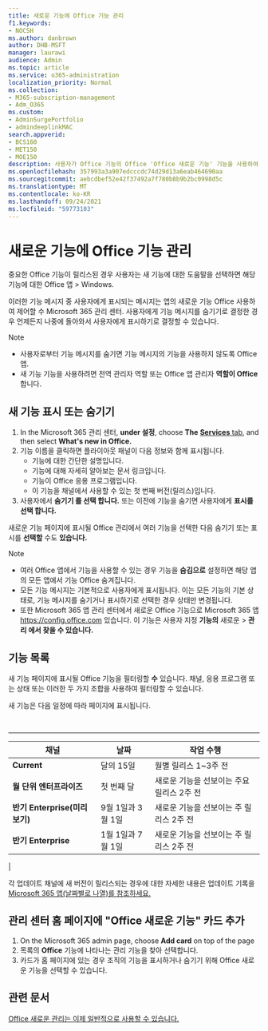 ```yaml
---
title: 새로운 기능에 Office 기능 관리
f1.keywords:
- NOCSH
ms.author: danbrown
author: DHB-MSFT
manager: laurawi
audience: Admin
ms.topic: article
ms.service: o365-administration
localization_priority: Normal
ms.collection:
- M365-subscription-management
- Adm_O365
ms.custom:
- AdminSurgePortfolio
- admindeeplinkMAC
search.appverid:
- BCS160
- MET150
- MOE150
description: 사용자가 Office 기능의 Office 'Office 새로운 기능' 기능을 사용하여 > Office 앱 기능의 새로운 기능을 Windows 기능을 사용하여 표시하거나 숨길 Microsoft 365 관리 센터.
ms.openlocfilehash: 357993a3a907edcccdc74d29d13a6eab464690aa
ms.sourcegitcommit: aebcdbef52e42f37492a7f780b8b9b2bc0998d5c
ms.translationtype: MT
ms.contentlocale: ko-KR
ms.lasthandoff: 09/24/2021
ms.locfileid: "59773103"
---
```

# <a name="manage-which-office-features-appear-in-whats-new"></a>새로운 기능에 Office 기능 관리

중요한 Office 기능이 릴리스된 경우 사용자는 새 기능에 대한 도움말을 선택하면 해당 기능에 대한 Office 앱  \>  Windows.

이러한 기능 메시지 중 사용자에게 표시되는 메시지는 앱의 새로운 기능 Office 사용하여 제어할 수 Microsoft 365 관리 센터.  사용자에게 기능 메시지를 숨기기로 결정한 경우 언제든지 나중에 돌아와서 사용자에게 표시하기로 결정할 수 있습니다.

> [!NOTE]
>
> - 사용자로부터 기능 메시지를 숨기면 기능 메시지의 기능을 사용하지 않도록 Office 앱.
> - 새 기능 기능을 사용하려면 전역 관리자 역할 또는 Office 앱 관리자 **역할이 Office** 합니다.

## <a name="show-or-hide-new-features"></a>새 기능 표시 또는 숨기기

1. In the Microsoft 365 관리 센터, **under 설정**, choose **The** <a href="https://go.microsoft.com/fwlink/p/?linkid=2053743" target="_blank"> **Services** tab</a>, and then select **What's new in Office.**
1. 기능 이름을 클릭하면 플라이아웃 패널이 다음 정보와 함께 표시됩니다.
     - 기능에 대한 간단한 설명입니다.
     - 기능에 대해 자세히 알아보는 문서 링크입니다.
     - 기능이 Office 응용 프로그램입니다.
     - 이 기능을 채널에서 사용할 수 있는 첫 번째 버전(릴리스)입니다.
1. 사용자에서 **숨기기 를 선택 합니다.** 또는 이전에 기능을 숨기면 사용자에게 **표시를 선택 합니다.**

새로운 기능 페이지에 표시될  Office 관리에서 여러 기능을 선택한 다음 숨기기 또는 표시를 **선택할** 수도 **있습니다.**

> [!NOTE]
>
> - 여러 Office 앱에서 기능을 사용할 수 있는 경우 기능을 **숨김으로** 설정하면 해당 앱의 모든 앱에서 기능 Office 숨겨집니다.
> - 모든 기능 메시지는 기본적으로 사용자에게 표시됩니다. 이는 모든 기능의 기본 상태로, 기능 메시지를 숨기거나 표시하기로 선택한 경우 상태만 변경됩니다.
> - 또한 Microsoft 365 앱 관리  센터에서 새로운 Office 기능으로 Microsoft 365 앱 <https://config.office.com> 있습니다. 이 기능은 사용자 지정 **기능의** 새로운  >  **관리 에서 찾을 수 있습니다.**

## <a name="list-of-features"></a>기능 목록

새 기능 페이지에 표시될 Office 기능을 필터링할 **수** 있습니다. 채널, 응용 프로그램 또는 상태 또는 이러한 두 가지 조합을 사용하여 필터링할 수 있습니다.

새 기능은 다음 일정에 따라 페이지에 표시됩니다.

<br>

****

|채널|날짜|작업 수행|
|---|---|---|
|**Current**|달의 15일|월별 릴리스 1~3주 전|
|**월 단위 엔터프라이즈**|첫 번째 달|새로운 기능을 선보이는 주요 릴리스 2주 전|
|**반기 Enterprise(미리 보기)**|9월 1일과 3월 1일| 새로운 기능을 선보이는 주 릴리스 2주 전|
|**반기 Enterprise**|1월 1일과 7월 1일| 새로운 기능을 선보이는 주 릴리스 2주 전|
|

각 업데이트 채널에 새 버전이 릴리스되는 경우에 대한 자세한 내용은 업데이트 기록을 [Microsoft 365 앱(날짜별로 나열)를 참조하세요.](/officeupdates/update-history-microsoft365-apps-by-date)

## <a name="add-the-whats-new-in-office-card-to-the-admin-center-home-page"></a>관리 센터 홈 페이지에 "Office 새로운 기능" 카드 추가

1. On the Microsoft 365 admin page, choose **Add card** on top of the page
2. 목록의 **Office** 기능에 나타나는 관리 기능을 찾아 선택합니다.
3. 카드가 홈 페이지에 있는 경우 조직의  기능을 표시하거나 숨기기 [](#show-or-hide-new-features) 위해 Office 새로운 기능을 선택할 수 있습니다.

## <a name="related-articles"></a>관련 문서

[Office 새로운 관리는 이제 일반적으로 사용할 수 있습니다.](https://techcommunity.microsoft.com/t5/microsoft-365-blog/office-what-s-new-management-is-now-generally-available/ba-p/1179954)
